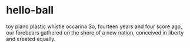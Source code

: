 # hello-ball
toy piano
plastic whistle
occarina
So, fourteen years and four score ago, our forebears gathered on the shore of a new nation, conceived in liberty and created equally.

